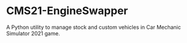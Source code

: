 # CMS21-EngineSwapper

A Python utility to manage stock and custom vehicles in Car Mechanic Simulator 2021 game.
